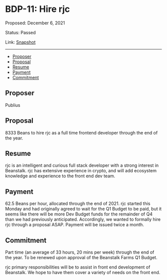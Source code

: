# BDP-11: Hire rjc

Proposed: December 6, 2021

Status: Passed

Link: [Snapshot](https://snapshot.org/#/beanstalkfarms.eth/proposal/0xc312aab70a16813531da2a5a62919a86ba8ec9d830a4b1b144272002a08d9b88)

---

- [Proposer](#proposer)
- [Proposal](#proposal)
- [Resume](#resume)
- [Payment](#payment)
- [Commitment](#commitment)

## Proposer

Publius

## Proposal

8333 Beans to hire rjc as a full time frontend developer through the end of the year.

## Resume

rjc is an intelligent and curious full stack developer with a strong interest in Beanstalk. rjc has extensive experience in crypto, and will add ecosystem knowledge and experience to the front end dev team.

## Payment

62.5 Beans per hour, allocated through the end of 2021. rjc started this Monday and had originally agreed to wait for the Q1 Budget to be paid, but it seems like there will be more Dev Budget funds for the remainder of Q4 than we had previously anticipated. Accordingly, we wanted to formally hire rjc through a proposal ASAP. Payment will be issued twice a month.

## Commitment

Part time (an average of 33 hours, 20 mins per week) through the end of the year. To be renewed upon approval of the Beanstalk Farms Q1 Budget.

rjc primary responsibilities will be to assist in front end development of Beanstalk. We hope to have them cover a variety of needs on the front end.
